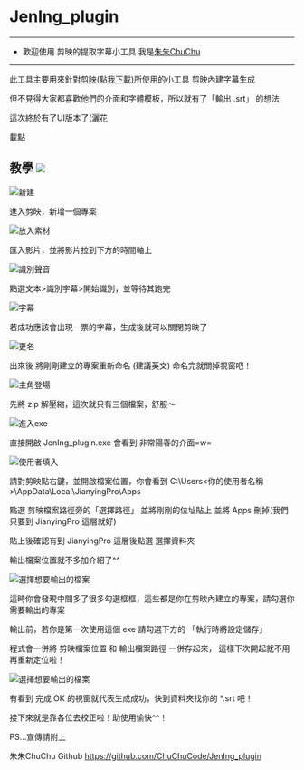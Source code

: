 # JenIng_plugin

***************************************************
* 歡迎使用 剪映的提取字幕小工具   我是[朱朱ChuChu](https://www.facebook.com/ChuChuStreaming) 
***************************************************
此工具主要用來針對[剪映(點我下載)](https://lv.ulikecam.com/)所使用的小工具  剪映內建字幕生成 

但不見得大家都喜歡他們的介面和字體模板，所以就有了「輸出 .srt」 的想法

這次終於有了UI版本了(灑花

[載點](https://www.mediafire.com/file/in5d37eaw0qt7mo/JenIng_plugin_UI.zip/file)


教學
[![](http://img.youtube.com/vi/3AvoN2tg_SM/0.jpg)](http://www.youtube.com/watch?v=3AvoN2tg_SM "")
----------------------------------------------------------------------------------------------

![新建](https://media.discordapp.net/attachments/726760885816918096/813355474497568798/unknown.png?width=677&height=447)

進入剪映，新增一個專案

![放入素材](https://media.discordapp.net/attachments/726760885816918096/813356561517903872/unknown.png?width=725&height=393)

匯入影片，並將影片拉到下方的時間軸上

![識別聲音](https://media.discordapp.net/attachments/726760885816918096/813357065350545418/unknown.png?width=725&height=393)

點選文本>識別字幕>開始識別，並等待其跑完

![字幕](https://media.discordapp.net/attachments/726760885816918096/813357237857943563/unknown.png?width=1440&height=178)

若成功應該會出現一票的字幕，生成後就可以關閉剪映了

![更名](https://media.discordapp.net/attachments/726760885816918096/813358134571434004/unknown.png)

出來後 將剛剛建立的專案重新命名 (建議英文)  命名完就關掉視窗吧！

![主角登場](https://media.discordapp.net/attachments/726760885816918096/830388318025416754/unknown.png)

先將 zip 解壓縮，這次就只有三個檔案，舒服～

![進入exe](https://media.discordapp.net/attachments/726760885816918096/830388862940741662/unknown.png)

直接開啟 JenIng_plugin.exe 會看到 非常陽春的介面=w=

![使用者填入](https://media.discordapp.net/attachments/726760885816918096/813363050768760832/unknown.png?width=725&height=406)

請對剪映點右鍵，並開啟檔案位置，你會看到 C:\Users\<你的使用者名稱>\AppData\Local\JianyingPro\Apps

點選 剪映檔案路徑旁的「選擇路徑」   並將剛剛的位址貼上  並將 Apps 刪掉(我們只要到 JianyingPro 這層就好)

貼上後確認有到 JianyingPro 這層後點選 選擇資料夾

輸出檔案位置就不多加介紹了^^

![選擇想要輸出的檔案](https://media.discordapp.net/attachments/726760885816918096/830391824052387870/unknown.png)

這時你會發現中間多了很多勾選框框，這些都是你在剪映內建立的專案，請勾選你需要輸出的專案

輸出前，若你是第一次使用這個 exe 請勾選下方的 「執行時將設定儲存」

程式會一併將 剪映檔案位置 和 輸出檔案路徑 一併存起來， 這樣下次開起就不用再重新定位啦！

![選擇想要輸出的檔案](https://media.discordapp.net/attachments/726760885816918096/830392448680460318/unknown.png)

有看到 完成 OK 的視窗就代表生成成功，快到資料夾找你的 *.srt 吧！

接下來就是靠各位去校正啦！助使用愉快^^！

PS...宣傳請附上

朱朱ChuChu Github https://github.com/ChuChuCode/JenIng_plugin
